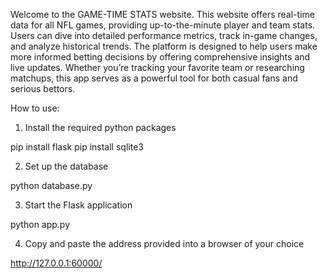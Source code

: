 Welcome to the GAME-TIME STATS website. This website offers real-time data for all NFL games, providing up-to-the-minute player and team stats. Users can dive into detailed performance metrics, track in-game changes, and analyze historical trends. The platform is designed to help users make more informed betting decisions by offering comprehensive insights and live updates. Whether you’re tracking your favorite team or researching matchups, this app serves as a powerful tool for both casual fans and serious bettors.

How to use:
1) Install the required python packages

pip install flask
pip install sqlite3

2) Set up the database

python database.py

3) Start the Flask application

python app.py

4) Copy and paste the address provided into a browser of your choice

http://127.0.0.1:60000/
